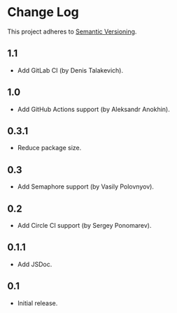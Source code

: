 # Change Log
This project adheres to [Semantic Versioning](http://semver.org/).

## 1.1
* Add GitLab CI (by Denis Talakevich).

## 1.0
* Add GitHub Actions support (by Aleksandr Anokhin).

## 0.3.1
* Reduce package size.

## 0.3
* Add Semaphore support (by Vasily Polovnyov).

## 0.2
* Add Circle CI support (by Sergey Ponomarev).

## 0.1.1
* Add JSDoc.

## 0.1
* Initial release.
